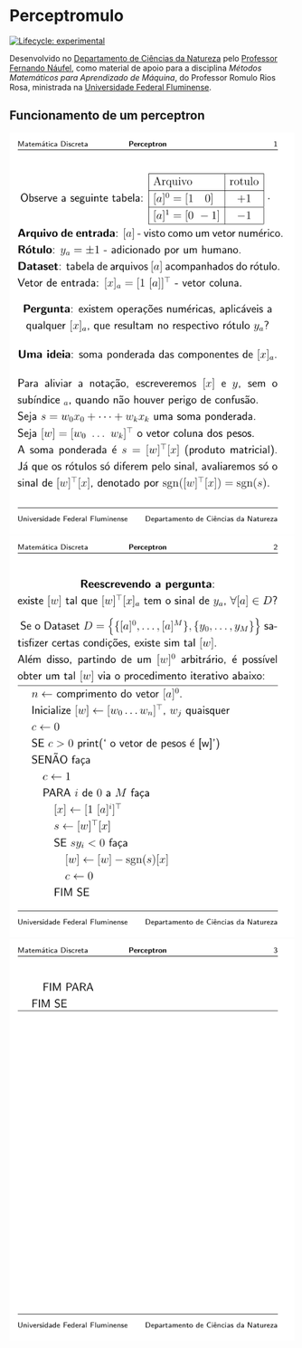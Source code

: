 
<!-- README.md is generated from README.Rmd. Please edit that file -->

# Perceptromulo

<!-- badges: start -->

[![Lifecycle:
experimental](https://img.shields.io/badge/lifecycle-experimental-orange.svg)](https://lifecycle.r-lib.org/articles/stages.html#experimental)
<!-- badges: end -->

Desenvolvido no [Departamento de Ciências da
Natureza](https://depcienciasdanatureza.uff.br/) pelo [Professor
Fernando Náufel](https://fnaufel.github.io/), como material de apoio
para a disciplina *Métodos Matemáticos para Aprendizado de Máquina*, do
Professor Romulo Rios Rosa, ministrada na [Universidade Federal
Fluminense](https://www.uff.br/).

## Funcionamento de um perceptron

![](perceptron-1.png) ![](perceptron-2.png) ![](perceptron-3.png)

